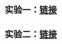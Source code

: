 # 

# 实验一：[链接](https://github.com/zhengjianjian/Android/tree/master/Experiment_1)

# 实验二：[链接](https://github.com/zhengjianjian/Android/tree/master/Experiment_2)

